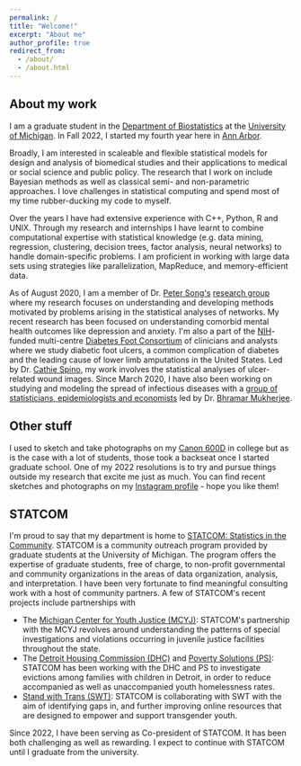 ```yaml
---
permalink: /
title: "Welcome!"
excerpt: "About me"
author_profile: true
redirect_from: 
  - /about/
  - /about.html
---
```


## About my work

I am a graduate student in the [Department of Biostatistics](https://sph.umich.edu/biostat/) at the [University of Michigan](https://umich.edu/). In Fall 2022, I started my fourth year here in [Ann Arbor](https://www.annarbor.org).

Broadly, I am interested in scaleable and flexible statistical models for design and analysis of biomedical studies and their applications to medical or social science and public policy. The research that I work on include Bayesian methods as well as classical semi- and non-parametric approaches. I love challenges in statistical computing and spend most of my time rubber-ducking my code to myself.

Over the years I have had extensive experience with C++, Python, R and UNIX. Through my research and internships I have learnt to combine computational expertise with statistical knowledge (e.g. data mining, regression, clustering, decision trees, factor analysis, neural networks) to handle domain-specific problems. I am proficient in working with large data sets using strategies like parallelization, MapReduce, and memory-efficient data.

As of August 2020, I am a member of Dr. [Peter Song's](https://sph.umich.edu/faculty-profiles/song-peter.html) [research group](http://websites.umich.edu/~songlab/) where my research focuses on understanding and developing methods motivated by problems arising in the statistical analyses of networks. My recent research has been focused on understanding comorbid mental health outcomes like depression and anxiety. I'm also a part of the [NIH](https://www.nih.gov)-funded multi-centre [Diabetes Foot Consortium](http://diabeticfootconsortium.org) of clinicians and analysts where we study diabetic foot ulcers, a common complication of diabetes and the leading cause of lower limb amputations in the United States. Led by Dr. [Cathie Spino](https://sph.umich.edu/faculty-profiles/spino-cathie.html), my work involves the statistical analyses of ulcer-related wound images. Since March 2020, I have also been working on studying and modeling the spread of infectious diseases with a [group of statisticians, epidemiologists and economists](https://umich-biostatistics.shinyapps.io/covid19/) led by Dr. [Bhramar Mukherjee](https://sph.umich.edu/faculty-profiles/mukherjee-bhramar.html).

## Other stuff

I used to sketch and take photographs on my [Canon 600D](https://www.canon.co.uk/for_home/product_finder/cameras/digital_slr/eos_600d/) in college but as is the case with a lot of students, those took a backseat once I started graduate school. One of my 2022 resolutions is to try and pursue things outside my research that excite me just as much. You can find recent sketches and photographs on my [Instagram profile](https://www.instagram.com/penguinhologram/) - hope you like them! 

## STATCOM 

I'm proud to say that my department is home to [STATCOM: Statistics in the Community](https://sph.umich.edu/biostat/statcom/). STATCOM is a community outreach program provided by graduate students at the University of Michigan. The program offers the expertise of graduate students, free of charge, to non-profit governmental and community organizations in the areas of data organization, analysis, and interpretation. I have been very fortunate to find meaningful consulting work with a host of community partners. A few of STATCOM's recent projects include partnerships with 

- The [Michigan Center for Youth Justice (MCYJ)](https://www.miyouthjustice.org): STATCOM's partnership with the MCYJ revolves around understanding the patterns of special investigations and violations occurring in juvenile justice facilities throughout the state.
- The [Detroit Housing Commission (DHC)](https://www.dhcmi.org) and [Poverty Solutions (PS)](https://poverty.umich.edu): STATCOM has been working with the DHC and PS to investigate evictions among families with children in Detroit, in order to reduce accompanied as well as unaccompanied youth homelessness rates.
- [Stand with Trans (SWT)](https://standwithtrans.org): STATCOM is collaborating with SWT with the aim of identifying gaps in, and further improving online resources that are designed to empower and support transgender youth. 

Since 2022, I have been serving as Co-president of STATCOM. It has been both challenging as well as rewarding. I expect to continue with STATCOM until I graduate from the university. 
